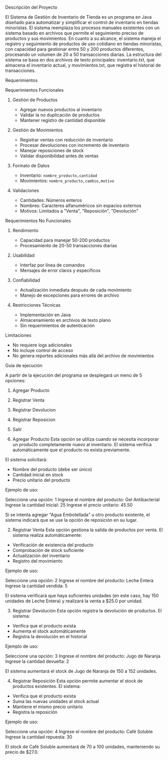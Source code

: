Descripción del Proyecto

El Sistema de Gestión de Inventario de Tienda es un programa en Java diseñado para automatizar y simplificar el control de inventario en tiendas minoristas. El sistema reemplaza los procesos manuales existentes con un sistema basado en archivos que permite el seguimiento preciso de productos y sus movimientos.
En cuanto a su alcance, el sistema maneja el registro y seguimiento de productos de uso cotidiano en tiendas minoristas, con capacidad para gestionar entre 50 y 200 productos diferentes, procesando un volumen de 20 a 50 transacciones diarias.
La estructura del sistema se basa en dos archivos de texto principales: inventario.txt, que almacena el inventario actual, y movimientos.txt, que registra el historial de transacciones.

Requerimientos

Requerimientos Funcionales

1. Gestión de Productos
    - Agregar nuevos productos al inventario
    - Validar la no duplicación de productos
    - Mantener registro de cantidad disponible

2. Gestión de Movimientos
    - Registrar ventas con reducción de inventario
    - Procesar devoluciones con incremento de inventario
    - Manejar reposiciones de stock
    - Validar disponibilidad antes de ventas

3. Formato de Datos
    - Inventario: `nombre_producto,cantidad`
    - Movimientos: `nombre_producto,cambio,motivo`

4. Validaciones
    - Cantidades: Números enteros
    - Nombres: Caracteres alfanuméricos sin espacios externos
    - Motivos: Limitados a "Venta", "Reposición", "Devolución"

Requerimientos No Funcionales

1. Rendimiento
    - Capacidad para manejar 50-200 productos
    - Procesamiento de 20-50 transacciones diarias

2. Usabilidad
    - Interfaz por línea de comandos
    - Mensajes de error claros y específicos

3. Confiabilidad
    - Actualización inmediata después de cada movimiento
    - Manejo de excepciones para errores de archivo

4. Restricciones Técnicas
    - Implementación en Java
    - Almacenamiento en archivos de texto plano
    - Sin requerimientos de autenticación


Limitaciones
- No requiere logs adicionales
- No incluye control de acceso
- No genera reportes adicionales más allá del archivo de movimientos



Guía de ejecución

A partir de la ejecución del programa se desplegará un menú de 5 opciones:

1. Agregar Producto
2. Registrar Venta
3. Registrar Devolucion
4. Registrar Reposicion
5. Salir

1. Agregar Producto
Esta opción se utiliza cuando se necesita incorporar un producto completamente nuevo al inventario. El sistema verifica automáticamente que el producto no exista previamente.

El sistema solicitará:
- Nombre del producto (debe ser único)
- Cantidad inicial en stock
- Precio unitario del producto


Ejemplo de uso:

Seleccione una opción: 1
Ingrese el nombre del producto: Gel Antibacterial
Ingrese la cantidad inicial: 25
Ingrese el precio unitario: 45.50


Si se intenta agregar "Agua Embotellada" u otro producto existente, el sistema indicará que se use la opción de reposición en su lugar.

2. Registrar Venta
Esta opción gestiona la salida de productos por venta. El sistema realiza automáticamente:
- Verificación de existencia del producto
- Comprobación de stock suficiente
- Actualización del inventario
- Registro del movimiento


Ejemplo de uso:

Seleccione una opción: 2
Ingrese el nombre del producto: Leche Entera
Ingrese la cantidad vendida: 5


El sistema verificará que haya suficientes unidades (en este caso, hay 150 unidades de Leche Entera) y realizará la venta a $25.0 por unidad.

3. Registrar Devolución
Esta opción registra la devolución de productos. El sistema:
- Verifica que el producto exista
- Aumenta el stock automáticamente
- Registra la devolución en el historial


Ejemplo de uso:

Seleccione una opción: 3
Ingrese el nombre del producto: Jugo de Naranja
Ingrese la cantidad devuelta: 2


El sistema aumentará el stock de Jugo de Naranja de 150 a 152 unidades.

4. Registrar Reposición
Esta opción permite aumentar el stock de productos existentes. El sistema:
- Verifica que el producto exista
- Suma las nuevas unidades al stock actual
- Mantiene el mismo precio unitario
- Registra la reposición


Ejemplo de uso:

Seleccione una opción: 4
Ingrese el nombre del producto: Café Soluble
Ingrese la cantidad repuesta: 30


El stock de Café Soluble aumentará de 70 a 100 unidades, manteniendo su precio de $27.0.





